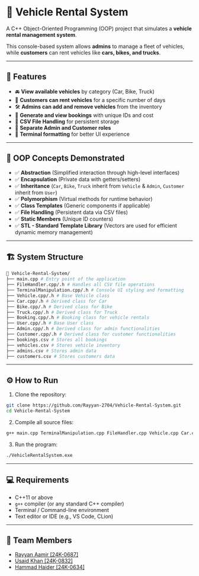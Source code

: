 # 🚗 Vehicle Rental System

A C++ Object-Oriented Programming (OOP) project that simulates a **vehicle rental management system**.

This console-based system allows **admins** to manage a fleet of vehicles, while **customers** can rent vehicles like **cars, bikes, and trucks**.

---

## 📌 Features

* 🚘 **View available vehicles** by category (Car, Bike, Truck)
* 📆 **Customers can rent vehicles** for a specific number of days
* 🛠️ **Admins can add and remove vehicles** from the inventory
* 🧾 **Generate and view bookings** with unique IDs and cost
* 📂 **CSV File Handling** for persistent storage
* 🔐 **Separate Admin and Customer roles**
* 🎨 **Terminal formatting** for better UI experience

---

## 🧠 OOP Concepts Demonstrated

* ✅ **Abstraction** (Simplified interaction through high-level interfaces)
* ✅ **Encapsulation** (Private data with getters/setters)
* ✅ **Inheritance** (`Car`, `Bike`, `Truck` inherit from `Vehicle` & `Admin`, `Customer` inherit from `User`)
* ✅ **Polymorphism** (Virtual methods for runtime behavior)
* ✅ **Class Templates** (Generic components if applicable)
* ✅ **File Handling** (Persistent data via CSV files)
* ✅ **Static Members** (Unique ID counters)
* ✅ **STL - Standard Template Library** (Vectors are used for efficient dynamic memory management)

---

## 🏗️ System Structure

```bash
📁 Vehicle-Rental-System/
├── main.cpp # Entry point of the application
├── FileHandler.cpp/.h # Handles all CSV file operations
├── TerminalManipulation.cpp/.h # Console UI styling and formatting
├── Vehicle.cpp/.h # Base Vehicle class
├── Car.cpp/.h # Derived class for Car
├── Bike.cpp/.h # Derived class for Bike
├── Truck.cpp/.h # Derived class for Truck
├── Booking.cpp/.h # Booking class for vehicle rentals
├── User.cpp/.h # Base User class
├── Admin.cpp/.h # Derived class for admin functionalities
├── Customer.cpp/.h # Derived class for customer functionalities
├── bookings.csv # Stores all bookings
├── vehicles.csv # Stores vehicle inventory
├── admins.csv # Stores admin data
├── customers.csv # Stores customers data
```

---

## ⚙️ How to Run

1. Clone the repository:
 ```bash
git clone https://github.com/Rayyan-2704/Vehicle-Rental-System.git
cd Vehicle-Rental-System
```

2. Compile all source files:
``` bash
g++ main.cpp TerminalManipulation.cpp FileHandler.cpp Vehicle.cpp Car.cpp Bike.cpp Truck.cpp Booking.cpp User.cpp Admin.cpp Customer.cpp -o VehicleRentalSystem.exe
```

3. Run the program:
```bash
./VehicleRentalSystem.exe
```

---

## 💻 Requirements

- C++11 or above
- `g++` compiler (or any standard C++ compiler)
- Terminal / Command-line environment
- Text editor or IDE (e.g., VS Code, CLion)

---

## 👥 Team Members

- [Rayyan Aamir [24K-0687]](https://github.com/Rayyan-2704)
- [Usaid Khan [24K-0832]](https://github.com/MuhammadUsaidKhan)
- [Hammad Haider [24K-0634]](https://github.com/Syed-Hammad-Haider)
